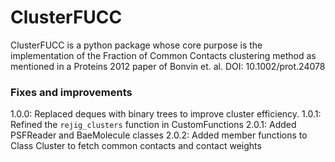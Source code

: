 # ClusterFUCC

ClusterFUCC is a python package whose core purpose is the 
implementation of the Fraction of Common Contacts clustering method 
as mentioned in a Proteins 2012 paper of Bonvin et. al. 
DOI: 10.1002/prot.24078

### Fixes and improvements
1.0.0: Replaced deques with binary trees to improve cluster efficiency.
1.0.1: Refined the `rejig_clusters` function in CustomFunctions
2.0.1: Added PSFReader and BaeMolecule classes
2.0.2: Added member functions to Class Cluster to fetch common contacts and contact weights 

